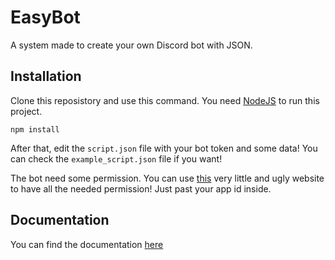# EasyBot
A system made to create your own Discord bot with JSON.

## Installation
Clone this reposistory and use this command. You need [NodeJS](https://nodejs.org/en/) to run this project.

```
npm install
```

After that, edit the `script.json` file with your bot token and some data! You can check the `example_script.json` file if you want!

The bot need some permission. You can use [this](https://bigaston.github.io/easy-bot/invite.html) very little and ugly website to have all the needed permission! Just past your app id inside.

## Documentation
You can find the documentation [here](https://bigaston.github.io/easy-bot/)